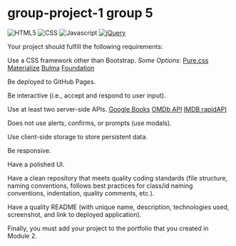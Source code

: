 # group-project-1 group 5

![HTML5](https://img.shields.io/badge/HTML5-orange)
![CSS](https://img.shields.io/badge/CSS-blue)
![Javascript](https://img.shields.io/badge/Javascript-yellow)
[![jQuery](https://img.shields.io/badge/jQuery-blue)](https://jquery.com/)


Your project should fulfill the following requirements:

Use a CSS framework other than Bootstrap.
*Some Options:*
[Pure.css](https://purecss.io/)
[Materialize](https://materializecss.com/)
[Bulma](https://bulma.io/)
[Foundation](https://get.foundation/)

Be deployed to GitHub Pages.

Be interactive (i.e., accept and respond to user input).

Use at least two server-side APIs.
[Google Books](https://developers.google.com/books)
[OMDb API](http://www.omdbapi.com/)
[IMDB rapidAPI](https://rapidapi.com/blog/how-to-use-imdb-api/)

Does not use alerts, confirms, or prompts (use modals).

Use client-side storage to store persistent data.

Be responsive.

Have a polished UI.

Have a clean repository that meets quality coding standards (file structure, naming conventions, follows best practices for class/id naming conventions, indentation, quality comments, etc.).

Have a quality README (with unique name, description, technologies used, screenshot, and link to deployed application).

Finally, you must add your project to the portfolio that you created in Module 2.
